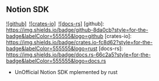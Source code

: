 ## Notion SDK

[![github]](https://github.com/CodeGeass9527/notion-rs)&ensp;[![crates-io]](https://crates.io/crates/notion-sdk)&ensp;[![docs-rs]](crate)
[github]: https://img.shields.io/badge/github-8da0cb?style=for-the-badge&labelColor=555555&logo=github
[crates-io]: https://img.shields.io/badge/crates.io-fc8d62?style=for-the-badge&labelColor=555555&logo=rust
[docs-rs]: https://img.shields.io/badge/docs.rs-66c2a5?style=for-the-badge&labelColor=555555&logo=docs.rs

- UnOfficial Notion SDK mplemented by rust